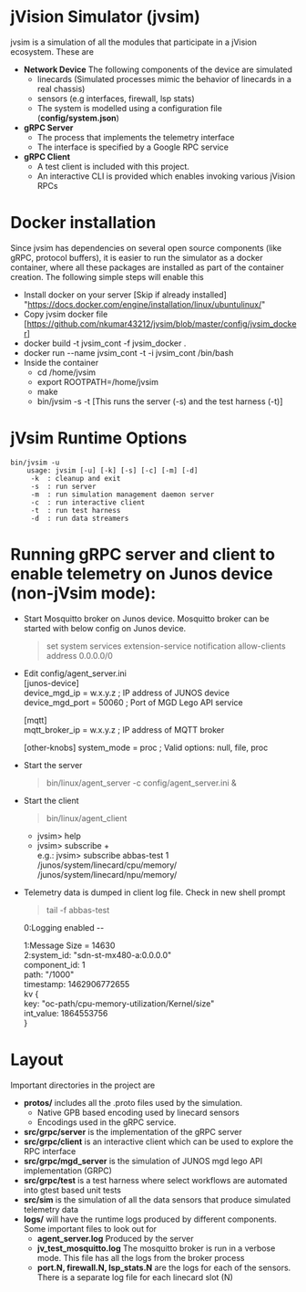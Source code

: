 # jVision Simulator (jvsim)

jvsim is a simulation of all the modules that participate in a jVision ecosystem. These are
* **Network Device** The following components of the device are simulated
  * linecards (Simulated processes mimic the behavior of linecards in a real chassis)
  * sensors (e.g interfaces, firewall, lsp stats)
  * The system is modelled using a configuration file (**config/system.json**)
* **gRPC Server**
  * The process that implements the telemetry interface
  * The interface is specified by a Google RPC service
* **gRPC Client**
  * A test client is included with this project. 
  * An interactive CLI is provided which enables invoking various jVision RPCs


# Docker installation
Since jvsim has dependencies on several open source components (like gRPC, protocol buffers), it is easier to run the simulator as a docker container, where all these packages are installed as part of the container creation. The following simple steps will enable this
* Install docker on your server [Skip if already installed] "https://docs.docker.com/engine/installation/linux/ubuntulinux/"
* Copy jvsim docker file  [https://github.com/nkumar43212/jvsim/blob/master/config/jvsim_docker]
* docker build  -t jvsim_cont -f jvsim_docker .
* docker run --name jvsim_cont -t -i jvsim_cont  /bin/bash
* Inside the container 
  * cd /home/jvsim
  * export ROOTPATH=/home/jvsim
  * make
  * bin/jvsim  -s -t  [This runs the server (-s) and the test harness (-t)]

# jVsim Runtime Options
    bin/jvsim -u
        usage: jvsim [-u] [-k] [-s] [-c] [-m] [-d]
         -k  : cleanup and exit
         -s  : run server
         -m  : run simulation management daemon server
         -c  : run interactive client
         -t  : run test harness
         -d  : run data streamers

# Running gRPC server and client to enable telemetry on Junos device (non-jVsim mode):
* Start Mosquitto broker on Junos device.  Mosquitto broker can be started with below config on Junos device.  
  > set system services extension-service notification allow-clients address 0.0.0.0/0
* Edit config/agent_server.ini  
  [junos-device]  
  device_mgd_ip       = w.x.y.z           ; IP address of JUNOS device  
  device_mgd_port     = 50060             ; Port of MGD Lego API service  

  [mqtt]  
  mqtt_broker_ip      = w.x.y.z           ; IP address of MQTT broker  

  [other-knobs]
  system_mode         = proc              ; Valid options: null, file, proc  
* Start the server  
  > bin/linux/agent_server -c config/agent_server.ini &
* Start the client  
  > bin/linux/agent_client  
  * jvsim> help
  * jvsim> subscribe <subscription-name> <sample-frequency> <path>+  
    e.g.: jvsim> subscribe abbas-test 1 /junos/system/linecard/cpu/memory/ /junos/system/linecard/npu/memory/
* Telemetry data is dumped in client log file. Check in new shell prompt  
  > tail -f abbas-test  

    0:Logging enabled --  

    1:Message Size = 14630  
    2:system_id: "sdn-st-mx480-a:0.0.0.0"  
    component_id: 1  
    path: "/1000"  
    timestamp: 1462906772655  
    kv {  
      key: "oc-path/cpu-memory-utilization/Kernel/size"  
      int_value: 1864553756  
    }  

# Layout
Important directories in the project are 
* **protos/** includes all the .proto files used by the simulation. 
  * Native GPB based encoding used by linecard sensors
  * Encodings used in the gRPC service. 
* **src/grpc/server** is the implementation of the gRPC server
* **src/grpc/client** is an interactive client which can be used to explore the RPC interface
* **src/grpc/mgd_server** is the simulation of JUNOS mgd lego API implementation (GRPC)
* **src/grpc/test** is a test harness where select workflows are automated into gtest based unit tests
* **src/sim** is the simulation of all the data sensors that produce simulated telemetry data
* **logs/** will have the runtime logs produced by different components. Some important files to look out for 
  * **agent_server.log** Produced by the server
  * **jv_test_mosquitto.log** The mosquitto broker is run in a verbose mode. This file has all the logs from the broker process 
  * **port.N, firewall.N, lsp_stats.N** are the logs for each of the sensors. There is a separate log file for each linecard slot (N)

